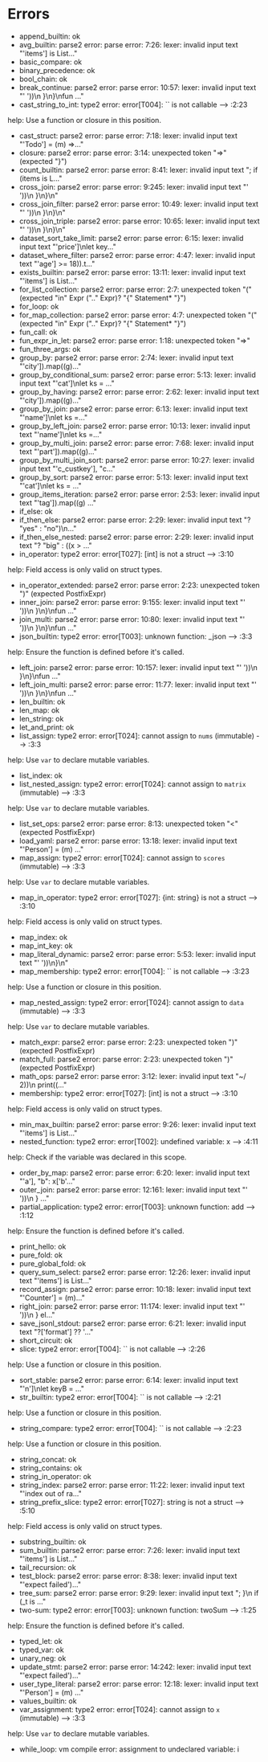 # Errors

- append_builtin: ok
- avg_builtin: parse2 error: parse error: 7:26: lexer: invalid input text "'items'] is List..."
- basic_compare: ok
- binary_precedence: ok
- bool_chain: ok
- break_continue: parse2 error: parse error: 10:57: lexer: invalid input text "' '))\n  }\n}\nfun ..."
- cast_string_to_int: type2 error: error[T004]: `` is not callable
  --> :2:23

help:
  Use a function or closure in this position.
- cast_struct: parse2 error: parse error: 7:18: lexer: invalid input text "'Todo'] = (m) =>..."
- closure: parse2 error: parse error: 3:14: unexpected token "=>" (expected "}")
- count_builtin: parse2 error: parse error: 8:41: lexer: invalid input text "; if (items is L..."
- cross_join: parse2 error: parse error: 9:245: lexer: invalid input text "' '))\n  }\n}\n"
- cross_join_filter: parse2 error: parse error: 10:49: lexer: invalid input text "' '))\n  }\n}\n"
- cross_join_triple: parse2 error: parse error: 10:65: lexer: invalid input text "' '))\n  }\n}\n"
- dataset_sort_take_limit: parse2 error: parse error: 6:15: lexer: invalid input text "'price']\nlet key..."
- dataset_where_filter: parse2 error: parse error: 4:47: lexer: invalid input text "'age'] >= 18)).t..."
- exists_builtin: parse2 error: parse error: 13:11: lexer: invalid input text "'items'] is List..."
- for_list_collection: parse2 error: parse error: 2:7: unexpected token "(" (expected <ident> "in" Expr (".." Expr)? "{" Statement* "}")
- for_loop: ok
- for_map_collection: parse2 error: parse error: 4:7: unexpected token "(" (expected <ident> "in" Expr (".." Expr)? "{" Statement* "}")
- fun_call: ok
- fun_expr_in_let: parse2 error: parse error: 1:18: unexpected token "=>"
- fun_three_args: ok
- group_by: parse2 error: parse error: 2:74: lexer: invalid input text "'city']).map((g)..."
- group_by_conditional_sum: parse2 error: parse error: 5:13: lexer: invalid input text "'cat']\nlet ks = ..."
- group_by_having: parse2 error: parse error: 2:62: lexer: invalid input text "'city']).map((g)..."
- group_by_join: parse2 error: parse error: 6:13: lexer: invalid input text "'name']\nlet ks =..."
- group_by_left_join: parse2 error: parse error: 10:13: lexer: invalid input text "'name']\nlet ks =..."
- group_by_multi_join: parse2 error: parse error: 7:68: lexer: invalid input text "'part']).map((g)..."
- group_by_multi_join_sort: parse2 error: parse error: 10:27: lexer: invalid input text "'c_custkey'], \"c..."
- group_by_sort: parse2 error: parse error: 5:13: lexer: invalid input text "'cat']\nlet ks = ..."
- group_items_iteration: parse2 error: parse error: 2:53: lexer: invalid input text "'tag']).map((g) ..."
- if_else: ok
- if_then_else: parse2 error: parse error: 2:29: lexer: invalid input text "? \"yes\" : \"no\")\n..."
- if_then_else_nested: parse2 error: parse error: 2:29: lexer: invalid input text "? \"big\" : ((x > ..."
- in_operator: type2 error: error[T027]: [int] is not a struct
  --> :3:10

help:
  Field access is only valid on struct types.
- in_operator_extended: parse2 error: parse error: 2:23: unexpected token ")" (expected PostfixExpr)
- inner_join: parse2 error: parse error: 9:155: lexer: invalid input text "' '))\n  }\n}\nfun ..."
- join_multi: parse2 error: parse error: 10:80: lexer: invalid input text "' '))\n  }\n}\nfun ..."
- json_builtin: type2 error: error[T003]: unknown function: _json
  --> :3:3

help:
  Ensure the function is defined before it's called.
- left_join: parse2 error: parse error: 10:157: lexer: invalid input text "' '))\n  }\n}\nfun ..."
- left_join_multi: parse2 error: parse error: 11:77: lexer: invalid input text "' '))\n  }\n}\nfun ..."
- len_builtin: ok
- len_map: ok
- len_string: ok
- let_and_print: ok
- list_assign: type2 error: error[T024]: cannot assign to `nums` (immutable)
  --> :3:3

help:
  Use `var` to declare mutable variables.
- list_index: ok
- list_nested_assign: type2 error: error[T024]: cannot assign to `matrix` (immutable)
  --> :3:3

help:
  Use `var` to declare mutable variables.
- list_set_ops: parse2 error: parse error: 8:13: unexpected token "<" (expected PostfixExpr)
- load_yaml: parse2 error: parse error: 13:18: lexer: invalid input text "'Person'] = (m) ..."
- map_assign: type2 error: error[T024]: cannot assign to `scores` (immutable)
  --> :3:3

help:
  Use `var` to declare mutable variables.
- map_in_operator: type2 error: error[T027]: {int: string} is not a struct
  --> :3:10

help:
  Field access is only valid on struct types.
- map_index: ok
- map_int_key: ok
- map_literal_dynamic: parse2 error: parse error: 5:53: lexer: invalid input text "' '))\n}\n"
- map_membership: type2 error: error[T004]: `` is not callable
  --> :3:23

help:
  Use a function or closure in this position.
- map_nested_assign: type2 error: error[T024]: cannot assign to `data` (immutable)
  --> :3:3

help:
  Use `var` to declare mutable variables.
- match_expr: parse2 error: parse error: 2:23: unexpected token ")" (expected PostfixExpr)
- match_full: parse2 error: parse error: 2:23: unexpected token ")" (expected PostfixExpr)
- math_ops: parse2 error: parse error: 3:12: lexer: invalid input text "~/ 2))\n  print((..."
- membership: type2 error: error[T027]: [int] is not a struct
  --> :3:10

help:
  Field access is only valid on struct types.
- min_max_builtin: parse2 error: parse error: 9:26: lexer: invalid input text "'items'] is List..."
- nested_function: type2 error: error[T002]: undefined variable: x
  --> :4:11

help:
  Check if the variable was declared in this scope.
- order_by_map: parse2 error: parse error: 6:20: lexer: invalid input text "'a'], \"b\": x['b'..."
- outer_join: parse2 error: parse error: 12:161: lexer: invalid input text "' '))\n        } ..."
- partial_application: type2 error: error[T003]: unknown function: add
  --> :1:12

help:
  Ensure the function is defined before it's called.
- print_hello: ok
- pure_fold: ok
- pure_global_fold: ok
- query_sum_select: parse2 error: parse error: 12:26: lexer: invalid input text "'items'] is List..."
- record_assign: parse2 error: parse error: 10:18: lexer: invalid input text "'Counter'] = (m)..."
- right_join: parse2 error: parse error: 11:174: lexer: invalid input text "' '))\n      } el..."
- save_jsonl_stdout: parse2 error: parse error: 6:21: lexer: invalid input text "?['format'] ?? '..."
- short_circuit: ok
- slice: type2 error: error[T004]: `` is not callable
  --> :2:26

help:
  Use a function or closure in this position.
- sort_stable: parse2 error: parse error: 6:14: lexer: invalid input text "'n']\nlet keyB = ..."
- str_builtin: type2 error: error[T004]: `` is not callable
  --> :2:21

help:
  Use a function or closure in this position.
- string_compare: type2 error: error[T004]: `` is not callable
  --> :2:23

help:
  Use a function or closure in this position.
- string_concat: ok
- string_contains: ok
- string_in_operator: ok
- string_index: parse2 error: parse error: 11:22: lexer: invalid input text "'index out of ra..."
- string_prefix_slice: type2 error: error[T027]: string is not a struct
  --> :5:10

help:
  Field access is only valid on struct types.
- substring_builtin: ok
- sum_builtin: parse2 error: parse error: 7:26: lexer: invalid input text "'items'] is List..."
- tail_recursion: ok
- test_block: parse2 error: parse error: 8:38: lexer: invalid input text "'expect failed')..."
- tree_sum: parse2 error: parse error: 9:29: lexer: invalid input text "; }\n  if (_t is ..."
- two-sum: type2 error: error[T003]: unknown function: twoSum
  --> :1:25

help:
  Ensure the function is defined before it's called.
- typed_let: ok
- typed_var: ok
- unary_neg: ok
- update_stmt: parse2 error: parse error: 14:242: lexer: invalid input text "'expect failed')..."
- user_type_literal: parse2 error: parse error: 12:18: lexer: invalid input text "'Person'] = (m) ..."
- values_builtin: ok
- var_assignment: type2 error: error[T024]: cannot assign to `x` (immutable)
  --> :3:3

help:
  Use `var` to declare mutable variables.
- while_loop: vm compile error: assignment to undeclared variable: i
